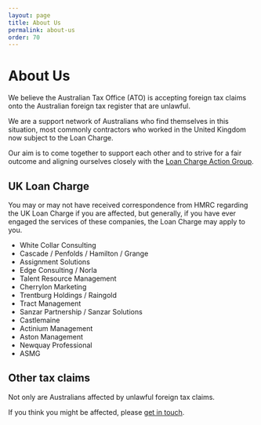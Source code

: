 ```yaml
---
layout: page
title: About Us
permalink: about-us
order: 70
---
```


# About Us

We believe the Australian Tax Office (ATO) is accepting foreign tax claims onto the Australian foreign tax register that are unlawful.

We are a support network of Australians who find themselves in this situation, most commonly contractors who worked in the United Kingdom now subject to the Loan Charge.

Our aim is to come together to support each other and to strive for a fair outcome and aligning ourselves closely with the [Loan Charge Action Group](https://www.hmrcloancharge.info/).


## UK Loan Charge

You may or may not have received correspondence from HMRC regarding the UK Loan Charge if you are affected,
but generally, if you have ever engaged the services of these companies, the Loan Charge may apply to you.

  * White Collar Consulting
  * Cascade / Penfolds / Hamilton / Grange
  * Assignment Solutions
  * Edge Consulting / Norla
  * Talent Resource Management
  * Cherrylon Marketing
  * Trentburg Holdings / Raingold
  * Tract Management
  * Sanzar Partnership / Sanzar Solutions
  * Castlemaine
  * Actinium Management
  * Aston Management
  * Newquay Professional
  * ASMG

## Other tax claims

Not only are Australians affected by unlawful foreign tax claims.

If you think you might be affected, please [get in touch](contact-us).

